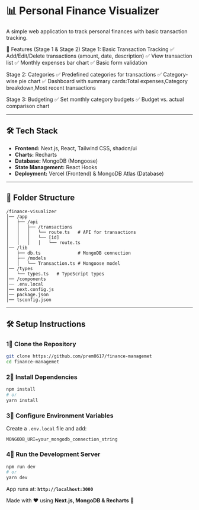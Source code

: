 # 📊 Personal Finance Visualizer

A simple web application to track personal finances with basic transaction tracking.

🚀 Features (Stage 1 & Stage 2)
Stage 1: Basic Transaction Tracking
✅ Add/Edit/Delete transactions (amount, date, description)
✅ View transaction list
✅ Monthly expenses bar chart
✅ Basic form validation

Stage 2: Categories
✅ Predefined categories for transactions
✅ Category-wise pie chart
✅ Dashboard with summary cards:Total expenses,Category breakdown,Most recent transactions

Stage 3: Budgeting
✅ Set monthly category budgets
✅ Budget vs. actual comparison chart

---

## 🛠️ Tech Stack

- **Frontend:** Next.js, React, Tailwind CSS, shadcn/ui
- **Charts:** Recharts
- **Database:** MongoDB (Mongoose)
- **State Management:** React Hooks
- **Deployment:** Vercel (Frontend) & MongoDB Atlas (Database)

---

## 📂 Folder Structure

```
/finance-visualizer
│── /app
│   ├── /api
│   │   ├── /transactions
│   │   │   └── route.ts   # API for transactions
│   │   │   └── [id]
│   │   │   │   └── route.ts
│── /lib
│   ├── db.ts              # MongoDB connection
│   ├── /models
│   │   └── Transaction.ts # Mongoose model
│── /types
│   └── types.ts   # TypeScript types
│── /components
│── .env.local
│── next.config.js
│── package.json
│── tsconfig.json
```

---

## 🛠️ Setup Instructions

### 1⃣ Clone the Repository

```sh
git clone https://github.com/prem0617/finance-managemet
cd finance-managemet
```

### 2⃣ Install Dependencies

```sh
npm install
# or
yarn install
```

### 3⃣ Configure Environment Variables

Create a `.env.local` file and add:

```
MONGODB_URI=your_mongodb_connection_string
```

### 4⃣ Run the Development Server

```sh
npm run dev
# or
yarn dev
```

App runs at: **`http://localhost:3000`**

Made with ❤️ using **Next.js, MongoDB & Recharts** 🚀

